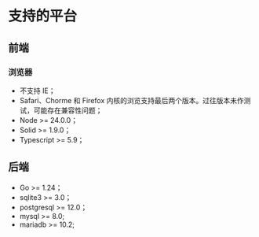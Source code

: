 # 支持的平台

## 前端

### 浏览器

- 不支持 IE；
- Safari、Chorme 和 Firefox 内核的浏览支持最后两个版本。过往版本未作测试，可能存在兼容性问题；
- Node >= 24.0.0；
- Solid >= 1.9.0；
- Typescript >= 5.9；

## 后端

- Go >= 1.24；
- sqlite3 >= 3.0；
- postgresql >= 12.0；
- mysql >= 8.0;
- mariadb >= 10.2;
